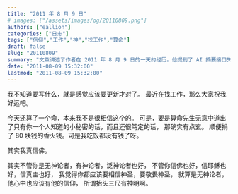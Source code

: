 ```yaml
---
title: "2011 年 8 月 9 日"
# images: ["/assets/images/og/20110809.png"]
authors: ["eallion"]
categories: ["日志"]
tags: ["信仰","工作","神","找工作","算命"]
draft: false
slug: "20110809"
summary: "文章讲述了作者在 2011 年 8 月 9 日的一天的经历。他提到了 AI 摘要接口失联、找工作以及算命等话题。他还谈到自己相信神圣，无论是有神论者还是无神论者都应该敬畏神圣。最后，文章提到了一个关于百度推广黑幕的话题。"
date: "2011-08-09 15:32:00"
lastmod: "2011-08-09 15:32:00"
---
```


我不知道要写什么，就是感觉应该要更新才对了。
最近在找工作，那么大家祝我好运吧。

今天还算了一个命，本来我不是很相信这个的。
可是，要是算命先生无意中道出了只有你一个人知道的小秘密的话，而且还很笃定的话，
那确实有点玄。
顺便捐了 80 块钱的香火钱。可是我吃饭都没有钱了呀。

其实我真信佛。

其实不管你是无神论者，有神论者，泛神论者也好，
不管你信佛也好，信耶稣也好，信真主也好，
我觉得你都应该要相信神圣，要敬畏神圣，
就算是无神论者，他心中也应该有他的信仰，
所谓抬头三尺有神明啊。
